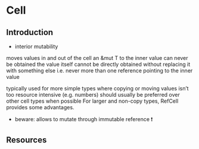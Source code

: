 # Cell



## Introduction

- interior mutability

moves values in and out of the cell
an &mut T to the inner value can never be obtained
the value itself cannot be directly obtained without replacing it with something else
i.e. never more than one reference pointing to the inner value


typically used for more simple types where copying or moving values isn’t too resource intensive (e.g. numbers)
should usually be preferred over other cell types when possible
For larger and non-copy types, RefCell provides some advantages.

- beware: allows to mutate through immutable reference ❗️



## Resources
